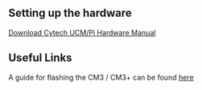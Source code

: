 
## Setting up the hardware

[Download Cytech UCM/Pi Hardware Manual](http://www.cytech.biz/download_files.php?item_id=1132)

## Useful Links

A guide for flashing the CM3 / CM3+ can be found [here](https://www.raspberrypi.org/documentation/hardware/computemodule/cm-emmc-flashing.md)
